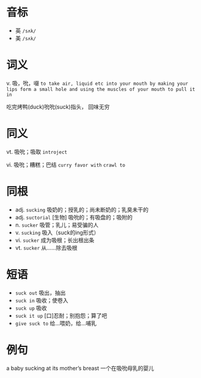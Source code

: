 # 音标

- 英 `/sʌk/`
- 美 `/sʌk/`

# 词义

v. 吸，吮，啜
`to take air, liquid etc into your mouth by making your lips form a small hole and using the muscles of your mouth to pull it in`



吃完烤鸭(duck)吮吮(suck)指头， 回味无穷

# 同义

vt. 吸吮；吸取
`introject`

vi. 吸吮；糟糕；巴结
`curry favor with` `crawl to`

# 同根

- adj. `sucking` 吸奶的；授乳的；尚未断奶的；乳臭未干的
- adj. `suctorial` [生物] 吸吮的；有吸盘的；吸附的
- n. `sucker` 吸管；乳儿；易受骗的人
- v. `sucking` 吸入（suck的ing形式）
- vi. `sucker` 成为吸根；长出根出条
- vt. `sucker` 从……除去吸根

# 短语

- `suck out` 吸出，抽出
- `suck in` 吸收；使卷入
- `suck up` 吸收
- `suck it up` [口]忍耐；别抱怨；算了吧
- `give suck to` 给…喂奶，给…哺乳

# 例句

a baby sucking at its mother’s breast
一个在吸吮母乳的婴儿


